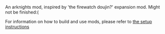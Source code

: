 An arknights mod, inspired by 'the firewatch doujin?' expansion mod. Might not be finished:(

For information on how to build and use mods, please refer to [the setup instructions](https://yairm210.github.io/Unciv/Modders/Making-a-new-Civilization/)
